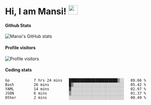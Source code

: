 # Hi, I am Mansi! <img src="https://user-images.githubusercontent.com/1303154/88677602-1635ba80-d120-11ea-84d8-d263ba5fc3c0.gif" width="30px">

#### Github Stats

![Mansi's GitHub stats](https://github-readme-stats.vercel.app/api?username=mansikulkarni96&theme=tokyonight&count_private=true&show_icons=true&hide=contribs)

#### Profile visitors

![Profile visitors](https://visitor-badge.glitch.me/badge?page_id=page.id&left_color=grey&right_color=blue)

#### Coding stats

<!--START_SECTION:waka-->

```text
Go           7 hrs 24 mins   ██████████████████████▒░░   89.66 %
Bash         26 mins         █▒░░░░░░░░░░░░░░░░░░░░░░░   05.42 %
YAML         14 mins         ▓░░░░░░░░░░░░░░░░░░░░░░░░   02.97 %
JSON         6 mins          ▒░░░░░░░░░░░░░░░░░░░░░░░░   01.37 %
Other        2 mins          ░░░░░░░░░░░░░░░░░░░░░░░░░   00.49 %
```

<!--END_SECTION:waka-->

